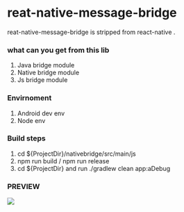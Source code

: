 # reat-native-message-bridge

reat-native-message-bridge is stripped from react-native .

### what can you get from this lib 
1. Java bridge module
2. Native bridge module
3. Js bridge module

### Envirnoment
1. Android dev env
2. Node env

### Build steps
1. cd ${ProjectDir}/nativebridge/src/main/js
2. npm run build / npm run release
3. cd ${ProjectDir} and run ./gradlew clean app:aDebug

### PREVIEW
![](https://github.com/sanyinchen/reat-native-message-bridge/blob/master/source/bridge.gif)
